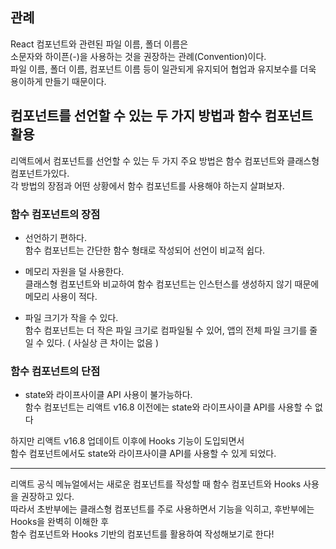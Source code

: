 ## 관례

React 컴포넌트와 관련된 파일 이름, 폴더 이름은 <br>
소문자와 하이픈(-)을 사용하는 것을 권장하는 관례(Convention)이다. <br>
파일 이름, 폴더 이름, 컴포넌트 이름 등이 일관되게 유지되어 협업과 유지보수를 더욱 용이하게 만들기 때문이다.

## 컴포넌트를 선언할 수 있는 두 가지 방법과 함수 컴포넌트 활용

리액트에서 컴포넌트를 선언할 수 있는 두 가지 주요 방법은 함수 컴포넌트와 클래스형 컴포넌트가있다. <br>
각 방법의 장점과 어떤 상황에서 함수 컴포넌트를 사용해야 하는지 살펴보자.

### 함수 컴포넌트의 장점

- 선언하기 편하다. <br>
  함수 컴포넌트는 간단한 함수 형태로 작성되어 선언이 비교적 쉽다.

- 메모리 자원을 덜 사용한다. <br>
  클래스형 컴포넌트와 비교하여 함수 컴포넌트는 인스턴스를 생성하지 않기 때문에 메모리 사용이 적다.

- 파일 크기가 작을 수 있다. <br>
  함수 컴포넌트는 더 작은 파일 크기로 컴파일될 수 있어, 앱의 전체 파일 크기를 줄일 수 있다. ( 사실상 큰 차이는 없음 )

### 함수 컴포넌트의 단점

- state와 라이프사이클 API 사용이 불가능하다. <br>
  함수 컴포넌트는 리액트 v16.8 이전에는 state와 라이프사이클 API를 사용할 수 없다

하지만 리액트 v16.8 업데이트 이후에 Hooks 기능이 도입되면서<br>
함수 컴포넌트에서도 state와 라이프사이클 API를 사용할 수 있게 되었다.

---

리액트 공식 메뉴얼에서는 새로운 컴포넌트를 작성할 때 함수 컴포넌트와 Hooks 사용을 권장하고 있다. <br>
따라서 초반부에는 클래스형 컴포넌트를 주로 사용하면서 기능을 익히고,
후반부에는 Hooks을 완벽히 이해한 후 <br> 함수 컴포넌트와 Hooks 기반의 컴포넌트를 활용하여 작성해보기로 한다!
